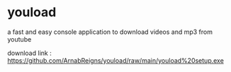 # youload
a fast and easy console application to download videos and mp3 from youtube

download link : https://github.com/ArnabReigns/youload/raw/main/youload%20setup.exe
